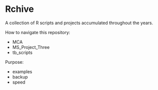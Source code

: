# Rchive

A collection of R scripts and projects accumulated throughout the years.

How to navigate this repository:

- MCA
- MS_Project_Three
- tb_scripts

Purpose:
- examples
- backup
- speed